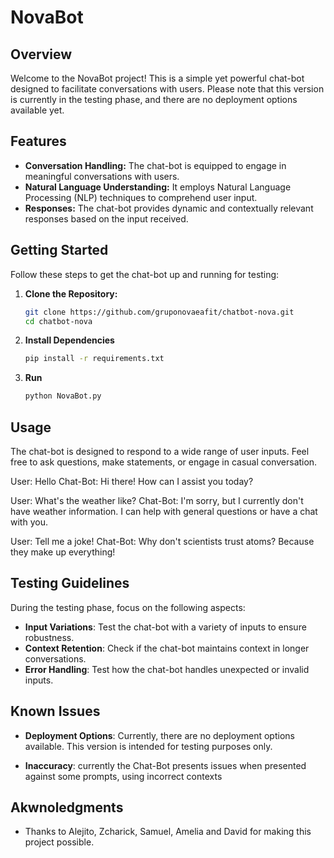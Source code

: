 # NovaBot

## Overview

Welcome to the NovaBot project! This is a simple yet powerful chat-bot designed to facilitate conversations with users. Please note that this version is currently in the testing phase, and there are no deployment options available yet.

## Features

- **Conversation Handling:** The chat-bot is equipped to engage in meaningful conversations with users.
- **Natural Language Understanding:** It employs Natural Language Processing (NLP) techniques to comprehend user input.
- **Responses:** The chat-bot provides dynamic and contextually relevant responses based on the input received.

## Getting Started

Follow these steps to get the chat-bot up and running for testing: 

1. **Clone the Repository:**
   ```bash
   git clone https://github.com/gruponovaeafit/chatbot-nova.git
   cd chatbot-nova
   ```
2. **Install Dependencies**
   ```bash
   pip install -r requirements.txt
   ```
3. **Run**
   ```bash
   python NovaBot.py 
   ```
## Usage

The chat-bot is designed to respond to a wide range of user inputs. Feel free to ask questions, make statements, or engage in casual conversation.

User: Hello
Chat-Bot: Hi there! How can I assist you today?

User: What's the weather like?
Chat-Bot: I'm sorry, but I currently don't have weather information. I can help with general questions or have a chat with you.

User: Tell me a joke!
Chat-Bot: Why don't scientists trust atoms? Because they make up everything!

## Testing Guidelines

During the testing phase, focus on the following aspects:

- **Input Variations**: Test the chat-bot with a variety of inputs to ensure robustness.
- **Context Retention**: Check if the chat-bot maintains context in longer conversations.
- **Error Handling**: Test how the chat-bot handles unexpected or invalid inputs.

## Known Issues

- **Deployment Options**: Currently, there are no deployment options available. This version is intended for testing purposes only.

- **Inaccuracy**: currently the Chat-Bot presents issues when presented against some prompts, using incorrect contexts

## Akwnoledgments

- Thanks to Alejito, Zcharick, Samuel, Amelia and David for making this project possible.
